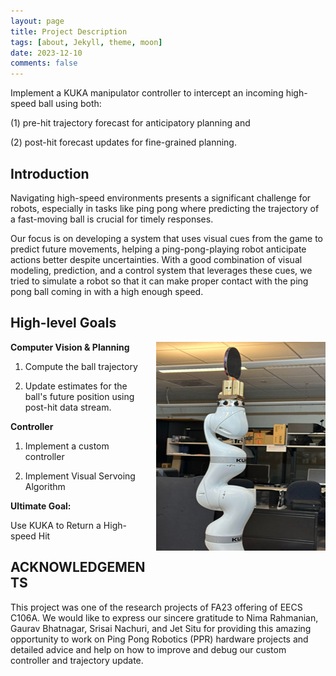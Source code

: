 ```yaml
---
layout: page
title: Project Description
tags: [about, Jekyll, theme, moon]
date: 2023-12-10
comments: false
---
```

Implement a KUKA manipulator controller to intercept an incoming high-speed ball using both:

(1) pre-hit trajectory forecast for anticipatory planning and

(2) post-hit forecast updates for fine-grained planning.

## Introduction


Navigating high-speed environments presents a significant challenge for robots, especially in tasks like ping pong where predicting the trajectory of a fast-moving ball is crucial for timely responses.

Our focus is on developing a system that uses visual cues from the game to predict future movements, helping a ping-pong-playing robot anticipate actions better despite uncertainties. With a good combination of visual modeling, prediction, and a control system that leverages these cues, we tried to simulate a robot so that it can make proper contact with the ping pong ball coming in with a high enough speed.

## High-level Goals
<img style="float: right; margin: 0px 0px 15px 15px;" src="../assets/img/robot-zero-config.png"/>


**Computer Vision & Planning**

1.  Compute the ball trajectory
    
2.  Update estimates for the ball's future position using post-hit data stream.
    

**Controller**

1.  Implement a custom controller
    
2.  Implement Visual Servoing Algorithm
    

**Ultimate Goal:**

Use KUKA to Return a High-speed Hit

## ACKNOWLEDGEMENTS

This project was one of the research projects of FA23 offering of EECS C106A. We would like to express our sincere gratitude to Nima Rahmanian, Gaurav Bhatnagar, Srisai Nachuri, and Jet Situ for providing this amazing opportunity to work on Ping Pong Robotics (PPR) hardware projects and detailed advice and help on how to improve and debug our custom controller and trajectory update.